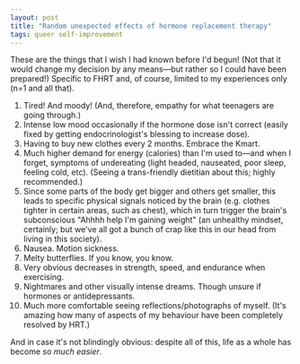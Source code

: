```yaml
---
layout: post
title: "Random unexpected effects of hormone replacement therapy"
tags: queer self-improvement
---
```


These are the things that I wish I had known before I'd begun! (Not that it would change my decision by any means—but rather so I could have been prepared!) Specific to FHRT and, of course, limited to my experiences only (n=1 and all that).  

1. Tired! And moody! (And, therefore, empathy for what teenagers are going through.)
2. Intense low mood occasionally if the hormone dose isn't correct (easily fixed by getting endocrinologist's blessing to increase dose).
3. Having to buy new clothes every 2 months. Embrace the Kmart.
4. Much higher demand for energy (calories) than I'm used to—and when I forget, symptoms of undereating (light headed, nauseated, poor sleep, feeling cold, etc). (Seeing a trans-friendly dietitian about this; highly recommended.)
5. Since some parts of the body get bigger and others get smaller, this leads to specific physical signals noticed by the brain (e.g. clothes tighter in certain areas, such as chest), which in turn trigger the brain's subconscious "Ahhhh help I'm gaining weight" (an unhealthy mindset, certainly; but we've all got a bunch of crap like this in our head from living in this society).
6. Nausea. Motion sickness.
7. Melty butterflies. If you know, you know.
8. Very obvious decreases in strength, speed, and endurance when exercising.
9. Nightmares and other visually intense dreams. Though unsure if hormones or antidepressants.
10. Much more comfortable seeing reflections/photographs of myself. (It's amazing how many of aspects of my behaviour have been completely resolved by HRT.)

And in case it's not blindingly obvious: despite all of this, life as a whole has become *so much easier*.

